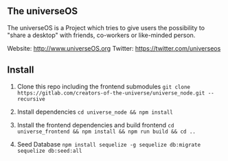 The universeOS
-----------------
The universeOS is a Project which tries to give users the possibility to "share a desktop" with friends, co-workers or like-minded person.


Website: http://www.universeOS.org
Twitter: https://twitter.com/universeos


Install
-------

1. Clone this repo including the frontend submodules
`git clone https://gitlab.com/creators-of-the-universe/universe_node.git --recursive`

2. Install dependencies
`cd universe_node && npm install`

3. Install the frontend dependencies and build frontend
`cd universe_frontend && npm install && npm run build && cd ..`

4. Seed Database
`npm install sequelize -g
sequelize db:migrate
sequelize db:seed:all`